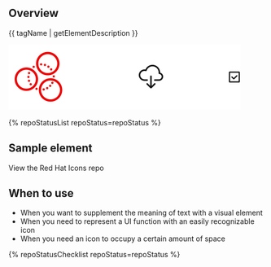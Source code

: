 ## Overview

{{ tagName | getElementDescription }}

<uxdot-example width-adjustment="228px">
  <img src="./icon-overview.svg" alt="Image of three icons">
</uxdot-example>


{% repoStatusList repoStatus=repoStatus %}

## Sample element

<rh-icon set="standard" icon="ebook" aria-label="ebook" role="img"></rh-icon>

<rh-cta href="https://github.com/RedHat-UX/red-hat-icons">View the Red Hat Icons repo</rh-cta>

## When to use

- When you want to supplement the meaning of text with a visual element
- When you need to represent a UI function with an easily recognizable icon
- When you need an icon to occupy a certain amount of space 
 
{% repoStatusChecklist repoStatus=repoStatus %}
